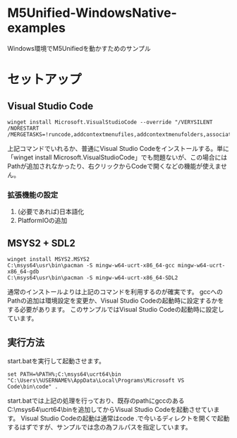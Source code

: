 # M5Unified-WindowsNative-examples
Windows環境でM5Unifiedを動かすためのサンプル

# セットアップ

## Visual Studio Code
```
winget install Microsoft.VisualStudioCode --override "/VERYSILENT /NORESTART /MERGETASKS=!runcode,addcontextmenufiles,addcontextmenufolders,associatewithfiles,addtopath"
```
上記コマンドでいれるか、普通にVisual Studio Codeをインストールする。単に「winget install Microsoft.VisualStudioCode」でも問題ないが、この場合にはPathが追加されなかったり、右クリックからCodeで開くなどの機能が使えません。

### 拡張機能の設定
1. (必要であれば)日本語化
2. PlatformIOの追加

## MSYS2 + SDL2
```
winget install MSYS2.MSYS2
C:\msys64\usr\bin\pacman -S mingw-w64-ucrt-x86_64-gcc mingw-w64-ucrt-x86_64-gdb
C:\msys64\usr\bin\pacman -S mingw-w64-ucrt-x86_64-SDL2
```

通常のインストールよりは上記のコマンドを利用するのが確実です。
gccへのPathの追加は環境設定を変更か、Visual Studio Codeの起動時に設定するかをする必要があります。
このサンプルではVisual Studio Codeの起動時に設定しています。

## 実行方法
start.batを実行して起動させます。

```
set PATH=%PATH%;C:\msys64\ucrt64\bin
"C:\Users\%USERNAME%\AppData\Local\Programs\Microsoft VS Code\bin\code" .
```

start.batでは上記の処理を行っており、既存のpathにgccのあるC:\msys64\ucrt64\binを追加してからVisual Studio Codeを起動させています。
Visual Studio Codeの起動は通常はcode .で今いるディレクトを開くで起動するはずですが、サンプルでは念の為フルパスを指定しています。
